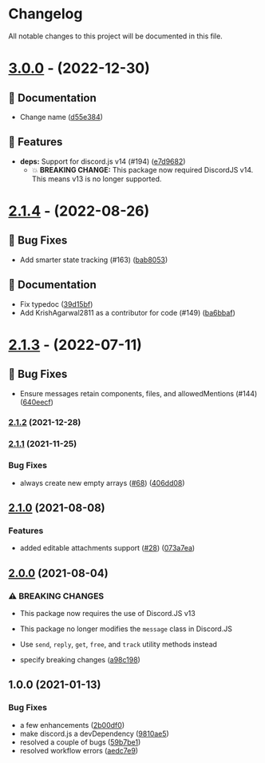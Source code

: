 # Changelog

All notable changes to this project will be documented in this file.

# [3.0.0](https://github.com/skyra-project/editable-commands/compare/v2.1.4...v3.0.0) - (2022-12-30)

## 📝 Documentation

- Change name ([d55e384](https://github.com/skyra-project/editable-commands/commit/d55e384a7b7916ca46f753cfcc272b0c0f461286))

## 🚀 Features

- **deps:** Support for discord.js v14 (#194) ([e7d9682](https://github.com/skyra-project/editable-commands/commit/e7d9682d83752c29333cfed65444ec6f97a032ec))
  - 💥 **BREAKING CHANGE:** This package now required DiscordJS v14. This means v13 is no longer supported.

# [2.1.4](https://github.com/skyra-project/editable-commands/compare/v2.1.3...v2.1.4) - (2022-08-26)

## 🐛 Bug Fixes

- Add smarter state tracking (#163) ([bab8053](https://github.com/skyra-project/editable-commands/commit/bab8053bacd8adb0c459fe92c19287db9f8e5550))

## 📝 Documentation

- Fix typedoc ([39d15bf](https://github.com/skyra-project/editable-commands/commit/39d15bf03f3746803ee9422601bdfec63f95272d))
- Add KrishAgarwal2811 as a contributor for code (#149) ([ba6bbaf](https://github.com/skyra-project/editable-commands/commit/ba6bbaf9aff5ba99df11e706ab312aadfaf97773))

# [2.1.3](https://github.com/skyra-project/editable-commands/compare/v2.1.2...v2.1.3) - (2022-07-11)

## 🐛 Bug Fixes

- Ensure messages retain components, files, and allowedMentions (#144) ([640eecf](https://github.com/skyra-project/editable-commands/commit/640eecf514dfe67b86430312f800d727873c2147))

### [2.1.2](https://github.com/skyra-project/editable-commands/compare/v2.1.1...v2.1.2) (2021-12-28)

### [2.1.1](https://github.com/skyra-project/editable-commands/compare/v2.1.0...v2.1.1) (2021-11-25)

### Bug Fixes

-   always create new empty arrays ([#68](https://github.com/skyra-project/editable-commands/issues/68)) ([406dd08](https://github.com/skyra-project/editable-commands/commit/406dd08835919bee2b7f81eade9dd7b36f113f46))

## [2.1.0](https://github.com/skyra-project/editable-commands/compare/v2.0.0...v2.1.0) (2021-08-08)

### Features

-   added editable attachments support ([#28](https://github.com/skyra-project/editable-commands/issues/28)) ([073a7ea](https://github.com/skyra-project/editable-commands/commit/073a7ead898d5bf1f5e321b235f5af5f21eee858))

## [2.0.0](https://github.com/skyra-project/editable-commands/compare/v1.0.0...v2.0.0) (2021-08-04)

### ⚠ BREAKING CHANGES

-   This package now requires the use of Discord.JS v13
-   This package no longer modifies the `message` class in Discord.JS
-   Use `send`, `reply`, `get`, `free`, and `track` utility methods instead

-   specify breaking changes ([a98c198](https://github.com/skyra-project/editable-commands/commit/a98c1986bd7114acf41881d58f7707d8068e7acc))

## 1.0.0 (2021-01-13)

### Bug Fixes

-   a few enhancements ([2b00df0](https://github.com/skyra-project/editable-commands/commit/2b00df0021b98e86a3d28f3b30a96c41dfe3f34c))
-   make discord.js a devDependency ([9810ae5](https://github.com/skyra-project/editable-commands/commit/9810ae5010388a28c4ae887d8f360b5c0f159873))
-   resolved a couple of bugs ([59b7be1](https://github.com/skyra-project/editable-commands/commit/59b7be1eb36550d0ddf2b473d2ce4cde1265219c))
-   resolved workflow errors ([aedc7e9](https://github.com/skyra-project/editable-commands/commit/aedc7e971614279994ccdcfba23da174e2e6880e))
